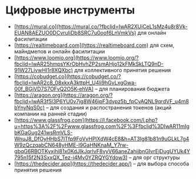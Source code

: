 # Цифровые инструменты

* [https://mural.co](https://mural.co/?fbclid=IwAR2XUiCeL1sMz4u8r8Vk-EUAN8AEZUO0DCvruIiDb8SRC7u0oof6LnVmkVs) для онлайн фасилитации
* [https://realtimeboard.com](https://realtimeboard.com) для схем, майндмепов и онлайн фасилитации
* [https://www.loomio.org](https://www.loomio.org/?fbclid=IwAR25hmpsYKrObHvhZP2smAHjo12kFMkSkLTQ9nD-91W27LivwHI1r8XQXbc) для коллективного принятия решения
* [https://cobudget.co](https://cobudget.co/?fbclid=IwAR2c8_08xkxA3kttpH_U4li9hGvLxgGwa-00f_BGjVD7S7OFvQ2O5K-ehVA) – для планирования бюджета
* [https://aragon.org](https://aragon.org/?fbclid=IwAR3f5l3P6YU0v7jg8W46ipF3dvpz5b_fpCyAQNL9qrdVF_u4m8bYnyNqS0c) – для создания и распостранения токенов \(акций компании на ранней стадии\)
* [https://www.glassfrog.com](https://l.facebook.com/l.php?u=https%3A%2F%2Fwww.glassfrog.com%2F%3Ffbclid%3DIwAR11mIgbKGaGug241wsRmVLS-WnuJ8_DfOyHHbS7lTfp9FoVvHPlXdW4cE8&h=AT3Ig81b81n9uGLkL7g4W9zQczqabCN648yHME-l9GaHNKnaM_Y7rw-gbqG6RBOTKyxjhi81x0KdJlkJqrIvF8vyV66aneZahjjbnGIvrEjDugUYUk4Y795n15f2N3SxxQX_Tez-i4Mv0YZRQYGYdow3) – для орг структуры
* [https://thedecider.app](https://thedecider.app/) – для выбора способа принятия решения

